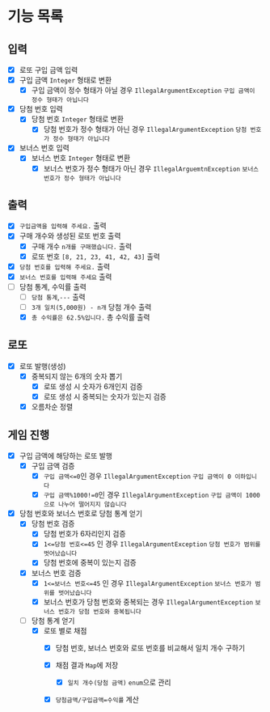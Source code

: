 # 기능 목록
## 입력 
- [x] 로또 구입 금액 입력
 - [x] 구입 금액 `Integer` 형태로 변환 
   - [x] 구입 금액이 정수 형태가 아닐 경우 `IllegalArgumentException` `구입 금액이 정수 형태가 아닙니다`
- [x] 당첨 번호 입력
  - [x] 당첨 번호 `Integer` 형태로 변환
    - [x] 당첨 번호가 정수 형태가 아닌 경우 `IllegalArgumentException` `당첨 번호가 정수 형태가 아닙니다`
- [x] 보너스 번호 입력
  - [x] 보너스 번호 `Integer` 형태로 변환 
    - [x] 보너스 번호가 정수 형태가 아닌 경우 `IllegalArguemtnException` `보너스 번호가 정수 형태가 아닙니다`
## 출력 
- [x] `구입금액을 입력해 주세요.` 출력 
- [x] 구매 개수와 생성된 로또 번호 출력
  - [x] 구매 개수 `n개를 구매했습니다.` 출력 
  - [x] 로또 번호 `[8, 21, 23, 41, 42, 43]` 출력 
- [x] `당첨 번호를 입력해 주세요.` 출력 
- [x] `보너스 번호를 입력해 주세요` 출력 
- [ ] 당첨 통계, 수익률 출력 
  - [ ] `당첨 통계`,`---` 출력 
  - [ ] `3개 일치(5,000원) - n개` 당첨 개수 출력 
  - [x] `총 수익률은 62.5%입니다.` 총 수익률 출력
## 로또 
- [x] 로또 발행(생성)
  - [x] 중복되지 않는 6개의 숫자 뽑기 
    - [x] 로또 생성 시 숫자가 6개인지 검증 
    - [x] 로또 생성 시 중복되는 숫자가 있는지 검증
  - [x] 오름차순 정렬 
## 게임 진행 
- [x] 구입 금액에 해당하는 로또 발행 
  - [x] 구입 금액 검증 
    - [x] `구입 금액<=0`인 경우 `IllegalArgumentException` `구입 금액이 0 이하입니다` 
    - [x] `구입 금액%1000!=0`인 경우 `IllegalArgumentException` `구입 금액이 1000으로 나누어 떨어지지 않습니다`
- [x] 당첨 번호와 보너스 번호로 당첨 통계 얻기
  - [x] 당첨 번호 검증 
    - [x] 당첨 번호가 6자리인지 검증
    - [x] `1<=당첨 번호<=45` 인 경우 `IllegalArgumentException` `당첨 번호가 범위를 벗어났습니다`
    - [x] 당첨 번호에 중복이 있는지 검증
  - [x] 보너스 번호 검증
    - [x] `1<=보너스 번호<=45` 인 경우 `IllegalArgumentException` `보너스 번호가 범위를 벗어났습니다`
    - [x] 보너스 번호가 당첨 번호와 중복되는 경우 `IllegalArgumentException` `보너스 번호가 당첨 번호와 중복됩니다` 
  - [ ] 당첨 통계 얻기 
    - [x] 로또 별로 채점
      - [x] 당첨 번호, 보너스 번호와 로또 번호를 비교해서 일치 개수 구하기
      - [x] 채점 결과 `Map`에 저장
        - [x] `일치 개수(당첨 금액)` `enum`으로 관리
      - [x] `당첨금액/구입금액=수익률` 계산 

      


